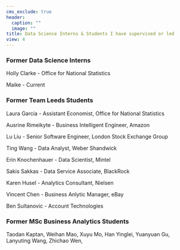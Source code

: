 ```yaml
---
cms_exclude: true
header:
  caption: ""
  image: ""
title: Data Science Interns & Students I have supervised or led
view: 4
---
```


### Former Data Science Interns

Holly Clarke - Office for National Statistics

Maike - Current

### Former Team Leeds Students

Laura Garcia - Assistant Economist, Office for National Statistics

Ausrine Rimeikyte - Business Intelligent Engineer, Amazon

Lu Liu - Senior Software Engineer, London Stock Exchange Group

Ting Wang - Data Analyst, Weber Shandwick

Erin Knochenhauer - Data Scientist, Mintel

Sakis Sakkas - Data Service Associate, BlackRock

Karen Husel - Analytics Consultant, Nielsen

Vincent Chen - Business Anlytic Manager, eBay

Ben Sultanovic - Account Technologies

### Former MSc Business Analytics Students

Taodan Kaptan, Weihan Mao, Xuyu Mo, Han Yinglei, Yuanyuan Gu, Lanyuting Wang, Zhichao Wen, 
